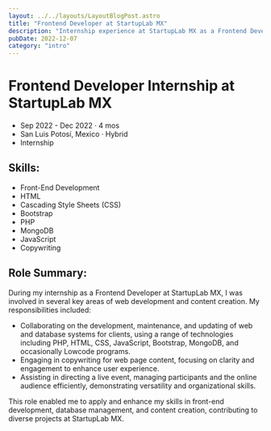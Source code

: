 ```yaml
---
layout: ../../layouts/LayoutBlogPost.astro
title: "Frontend Developer at StartupLab MX"
description: "Internship experience at StartupLab MX as a Frontend Developer, involving web and database system development, copywriting, and event management. Proficient in technologies such as PHP, HTML, CSS, JavaScript, Bootstrap, and MongoDB."
pubDate: 2022-12-07
category: "intro"
---
```


# **Frontend Developer Internship at StartupLab MX**
- Sep 2022 - Dec 2022 · 4 mos
- San Luis Potosí, Mexico · Hybrid
- Internship

## **Skills:**
- Front-End Development
- HTML
- Cascading Style Sheets (CSS)
- Bootstrap
- PHP
- MongoDB
- JavaScript
- Copywriting

## **Role Summary:**
During my internship as a Frontend Developer at StartupLab MX, I was involved in several key areas of web development and content creation. My responsibilities included:

- Collaborating on the development, maintenance, and updating of web and database systems for clients, using a range of technologies including PHP, HTML, CSS, JavaScript, Bootstrap, MongoDB, and occasionally Lowcode programs.
- Engaging in copywriting for web page content, focusing on clarity and engagement to enhance user experience.
- Assisting in directing a live event, managing participants and the online audience efficiently, demonstrating versatility and organizational skills.

This role enabled me to apply and enhance my skills in front-end development, database management, and content creation, contributing to diverse projects at StartupLab MX.
